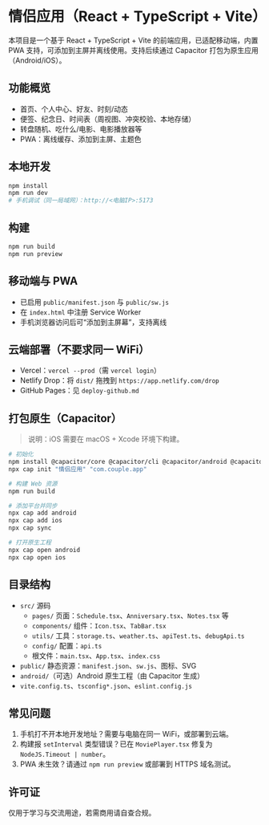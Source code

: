 # 情侣应用（React + TypeScript + Vite）

本项目是一个基于 React + TypeScript + Vite 的前端应用，已适配移动端，内置 PWA 支持，可添加到主屏并离线使用。支持后续通过 Capacitor 打包为原生应用（Android/iOS）。

## 功能概览

- 首页、个人中心、好友、时刻/动态
- 便签、纪念日、时间表（周视图、冲突校验、本地存储）
- 转盘随机、吃什么/电影、电影播放器等
- PWA：离线缓存、添加到主屏、主题色

## 本地开发

```bash
npm install
npm run dev
# 手机调试（同一局域网）：http://<电脑IP>:5173
```

## 构建

```bash
npm run build
npm run preview
```

## 移动端与 PWA

- 已启用 `public/manifest.json` 与 `public/sw.js`
- 在 `index.html` 中注册 Service Worker
- 手机浏览器访问后可“添加到主屏幕”，支持离线

## 云端部署（不要求同一 WiFi）

- Vercel：`vercel --prod`（需 `vercel login`）
- Netlify Drop：将 `dist/` 拖拽到 `https://app.netlify.com/drop`
- GitHub Pages：见 `deploy-github.md`

## 打包原生（Capacitor）

> 说明：iOS 需要在 macOS + Xcode 环境下构建。

```bash
# 初始化
npm install @capacitor/core @capacitor/cli @capacitor/android @capacitor/ios
npx cap init "情侣应用" "com.couple.app"

# 构建 Web 资源
npm run build

# 添加平台并同步
npx cap add android
npx cap add ios
npx cap sync

# 打开原生工程
npx cap open android
npx cap open ios
```

## 目录结构

- `src/` 源码
  - `pages/` 页面：`Schedule.tsx`、`Anniversary.tsx`、`Notes.tsx` 等
  - `components/` 组件：`Icon.tsx`、`TabBar.tsx`
  - `utils/` 工具：`storage.ts`、`weather.ts`、`apiTest.ts`、`debugApi.ts`
  - `config/` 配置：`api.ts`
  - 根文件：`main.tsx`、`App.tsx`、`index.css`
- `public/` 静态资源：`manifest.json`、`sw.js`、图标、SVG
- `android/`（可选）Android 原生工程（由 Capacitor 生成）
- `vite.config.ts`、`tsconfig*.json`、`eslint.config.js`

## 常见问题

1) 手机打不开本地开发地址？需要与电脑在同一 WiFi，或部署到云端。
2) 构建报 `setInterval` 类型错误？已在 `MoviePlayer.tsx` 修复为 `NodeJS.Timeout | number`。
3) PWA 未生效？请通过 `npm run preview` 或部署到 HTTPS 域名测试。

## 许可证

仅用于学习与交流用途，若需商用请自查合规。